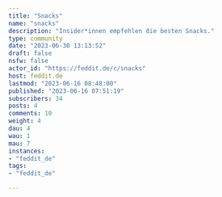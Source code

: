 ```yaml
---
title: "Snacks" 
name: "snacks"
description: "Insider*innen empfehlen die besten Snacks."
type: community
date: "2023-06-30 13:13:52"
draft: false
nsfw: false
actor_id: "https://feddit.de/c/snacks"
host: feddit.de
lastmod: "2023-06-16 08:48:00"
published: "2023-06-16 07:51:19"
subscribers: 34
posts: 4
comments: 10
weight: 4
dau: 4
wau: 1
mau: 7
instances:
- "feddit_de"
tags: 
- "feddit_de"

---
```

